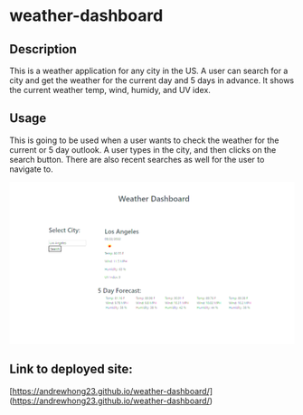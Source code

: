 # weather-dashboard

## Description

This is a weather application for any city in the US.  A user can search for a city and get the weather for the current day and 5 days in advance.  It shows the current weather temp, wind, humidy, and UV idex. 


## Usage

This is going to be used when a user wants to check the weather for the current or 5 day  outlook.  A user types in the city, and then clicks on the search button.  There are also recent searches as well for the user to navigate to. 

![alt screenshot of website](./images/Screenshot%202022-08-22%20161353.png) 

## Link to deployed site: 

[https://andrewhong23.github.io/weather-dashboard/] (https://andrewhong23.github.io/weather-dashboard/)